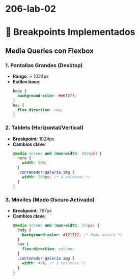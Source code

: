 # 206-lab-02

# 📱 Breakpoints Implementados

## Media Queries con Flexbox

### 1. **Pantallas Grandes (Desktop)**
   - **Rango**: > 1024px
   - **Estilos base**: 
     ```css
     body {
       background-color: #e6f2ff;
     }
     nav {
       flex-direction: row;
     }
     ```

### 2. **Tablets (Horizontal/Vertical)**
   - **Breakpoint**: 1024px
   - **Cambios clave**:
     ```css
     @media screen and (max-width: 1024px) {
       hero {
         width: 90%;
       }
       .contenedor-galeria img {
         width: 200px; /* 4 columnas */
       }
     }
     ```

### 3. **Móviles (Modo Oscuro Activado)**
   - **Breakpoint**: 767px
   - **Cambios clave**:
     ```css
     @media screen and (max-width: 767px) {
       body {
         background-color: #121212; /* Modo oscuro */
       }
       nav {
         flex-direction: column;
       }
       .contenedor-galeria img {
         width: 45%; /* 2 columnas */
       }
     }
     ```
